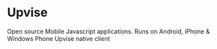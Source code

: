 Upvise
======

Open source Mobile Javascript applications. Runs on Android, iPhone &amp; Windows Phone Upvise native client